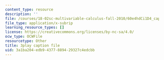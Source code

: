 ```yaml
---
content_type: resource
description: ''
file: /courses/18-02sc-multivariable-calculus-fall-2010/60e4hdCi1D4_captions.vtt
file_type: application/x-subrip
learning_resource_types: []
license: https://creativecommons.org/licenses/by-nc-sa/4.0/
ocw_type: OCWFile
resourcetype: Other
title: 3play caption file
uid: 3a1ba204-edb9-4377-8894-29327c4edcbb
---
```

